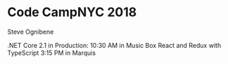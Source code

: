 # Code CampNYC 2018

Steve Ognibene

.NET Core 2.1 in Production: 10:30 AM in Music Box
React and Redux with TypeScript 3:15 PM in Marquis

